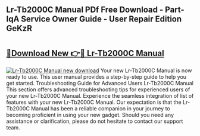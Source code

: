 ## Lr-Tb2000C Manual PDf Free Download - Part-IqA Service Owner Guide - User Repair Edition GeKzR

# <h2><a href="http://bc31884.oget.top/?id=Lr-Tb2000C+Manual">🔗Download New 👉🔴 Lr-Tb2000C Manual</a></h2>

[![Lr-Tb2000C Manual new download](https://i.imgur.com/5g1atiW.png)](http://bc31884.oget.top/?id=Lr-Tb2000C+Manual)
Your new Lr-Tb2000C Manual is now ready to use. This user manual provides a step-by-step guide to help you get started. Troubleshooting Guide for Advanced Users Lr-Tb2000C Manual This section offers advanced troubleshooting tips for experienced users of your new Lr-Tb2000C Manual. Experience the seamless integration of list of features with your new Lr-Tb2000C Manual. Our expectation is that the Lr-Tb2000C Manual has been a reliable companion in your journey to becoming proficient in using your new gadget. Should you need any assistance or clarification, please do not hesitate to contact our support team.
